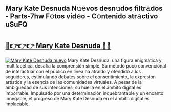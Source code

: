 ## Mary Kate Desnuda N𝚞𝚎vos desn𝚞dos filtr𝚊dos - Parts-7hw F𝚘tos vid𝚎o - C𝚘ntenido atr𝚊ctivo uSuFQ

# <h2><a href="http://mb74xmm.tromn.icu/?c=Mary+Kate+Desnuda">🔗👉👉👉 Mary Kate Desnuda 🔗🔗</a></h2>

[![Mary Kate Desnuda nuevo](https://i.imgur.com/pEAQMta.gif)](http://mb74xmm.tromn.icu/?c=Mary+Kate+Desnuda)
Mary Kate Desnuda, una figura enigmática y multifacética, desafía la comprensión simple. Su método poco convencional de interactuar con el público en línea ha atraído y ofendido a los seguidores, estimulando debates sobre el consentimiento, la expresión artística y la esencia de las comunidades virtuales. A pesar de la ambigüedad de sus intenciones, su huella en el ámbito digital es imborrable. Impulsado por una determinación inquebrantable y un encanto innegable, el progreso de Mary Kate Desnuda en el ámbito digital es implacable.
